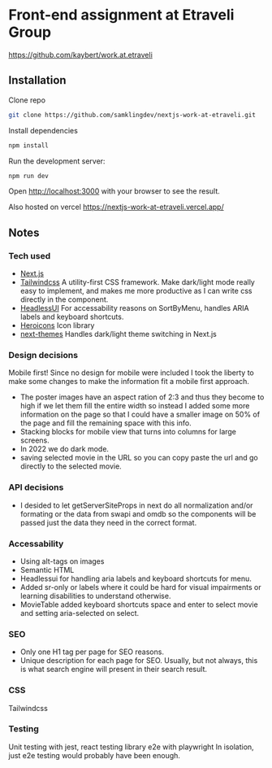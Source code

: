 # Front-end assignment at Etraveli Group
https://github.com/kaybert/work.at.etraveli

## Installation

Clone repo
```bash
git clone https://github.com/samklingdev/nextjs-work-at-etraveli.git
```
Install dependencies
```bash
npm install
```
Run the development server:
```bash
npm run dev
```
Open [http://localhost:3000](http://localhost:3000) with your browser to see the result.

Also hosted on vercel https://nextjs-work-at-etraveli.vercel.app/

## Notes

### Tech used
* [Next.js](https://nextjs.org/)
* [Tailwindcss](https://tailwindcss.com/)
    A utility-first CSS framework. Make dark/light mode really easy to implement, and makes me more productive as I can write css directly in the component.
* [HeadlessUI](https://headlessui.com/)
    For accessability reasons on SortByMenu, handles ARIA labels and keyboard shortcuts.
* [Heroicons](https://heroicons.com/)
    Icon library
* [next-themes](https://github.com/pacocoursey/next-themes)
    Handles dark/light theme switching in Next.js

### Design decisions
Mobile first!
Since no design for mobile were included I took the liberty to make some changes to make the information fit a mobile first approach.
* The poster images have an aspect ration of 2:3 and thus they become to high if we let them fill the entire width so instead I added some more information on the page so that I could have a smaller image on 50% of the page and fill the remaining space with this info.
* Stacking blocks for mobile view that turns into columns for large screens.
* In 2022 we do dark mode.
* saving selected movie in the URL so you can copy paste the url and go directly to the selected movie.

### API decisions
* I desided to let getServerSiteProps in next do all normalization and/or formating or the data from swapi and omdb so the components will be passed just the data they need in the correct format.

### Accessability
* Using alt-tags on images
* Semantic HTML
* Headlessui for handling aria labels and keyboard shortcuts for menu.
* Added sr-only or labels where it could be hard for visual impairments or learning disabilities to understand otherwise.
* MovieTable added keyboard shortcuts space and enter to select movie and setting aria-selected on select.

### SEO
* Only one H1 tag per page for SEO reasons.
* Unique description for each page for SEO. Usually, but not always, this is what search engine will present in their search result.

### CSS
Tailwindcss

### Testing
Unit testing with jest, react testing library
e2e with playwright
In isolation, just e2e testing would probably have been enough.